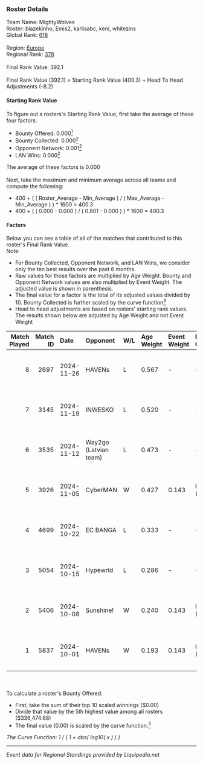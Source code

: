 ### Roster Details<br />
Team Name: MightyWolves<br />
Roster: blazekinho, Emis2, karlisabc, keni, whitezins<br />
Global Rank: [618](../standings_global.md)<br />
<br />
Region: [Europe]( ../standings_europe.md)<br />
Regional Rank: [378]( ../standings_europe.md)<br />
<br />
Final Rank Value:  392.1<br />
<br />
Final Rank Value (392.1) = Starting Rank Value (400.3) + Head To Head Adjustments (-8.2)<br />

#### Starting Rank Value<br />
To figure out a rosters's Starting Rank Value, first take the average of these four factors:<br />
- Bounty Offered: 0.000[<sup>1</sup>](#table2)
- Bounty Collected: 0.000[<sup>2</sup>](#table1)
- Opponent Network: 0.001[<sup>2</sup>](#table1)
- LAN Wins: 0.000[<sup>2</sup>](#table1)

The average of these factors is 0.000<br />
<br />
Next, take the maximum and minimum average across all teams and compute the following:<br />
- 400 + ( ( Roster_Average - Min_Average ) / ( Max_Average - Min_Average ) ) * 1600 = 400.3
- 400 + ( ( 0.000 - 0.000 ) / ( 0.801 - 0.000 ) ) * 1600 = 400.3


#### Factors<br />
Below you can see a table of all of the matches that contributed to this roster's Final Rank Value.<br />
Note:<br />

- For Bounty Collected, Opponent Network, and LAN Wins, we consider only the ten best results over the past 6 months.
- Raw values for those factors are multiplied by Age Weight. Bounty and Opponent Network values are also multiplied by Event Weight. The adjusted value is shown in parenthesis.
- The final value for a factor is the total of its adjusted values divided by 10. Bounty Collected is further scaled by the curve function[<sup>3</sup>](#curveFunction)
- Head to head adjustments are based on rosters' starting rank values. The results shown below are adjusted by Age Weight and not Event Weight
<span id="table1"></span><br />


| Match Played | Match ID | Date       | Opponent              | W/L | Age Weight | Event Weight | Bounty Collected | Opponent Network | LAN Wins  | H2H Adj. | Roster                                        |
| -: | -: | :- | :- | :- | :- | :- | :- | :- | :- | -: | :- |
|            8 |     2697 | 2024-11-26 | HAVENs                | L   | 0.567      | -            | -                | -                | -         |    -8.35 | blazekinho, Emis2, karlisabc, keni, whitezins |
|            7 |     3145 | 2024-11-19 | INWESKO               | L   | 0.520      | -            | -                | -                | -         |    -6.57 | blazekinho, Emis2, karlisabc, keni, whitezins |
|            6 |     3535 | 2024-11-12 | Way2go (Latvian team) | L   | 0.473      | -            | -                | -                | -         |    -3.18 | blazekinho, Emis2, karlisabc, keni, whitezins |
|            5 |     3926 | 2024-11-05 | CyberMAN              | W   | 0.427      | 0.143        | 0.000 (0.000)    | 0.059 (0.004)    | 0 (0.000) |     7.96 | blazekinho, Emis2, karlisabc, keni, whitezins |
|            4 |     4699 | 2024-10-22 | EC BANGA              | L   | 0.333      | -            | -                | -                | -         |    -3.54 | blazekinho, Emis2, karlisabc, keni, whitezins |
|            3 |     5054 | 2024-10-15 | Hypewrld              | L   | 0.286      | -            | -                | -                | -         |    -1.25 | blazekinho, Emis2, karlisabc, keni, whitezins |
|            2 |     5406 | 2024-10-08 | Sunshine!             | W   | 0.240      | 0.143        | 0.000 (0.000)    | 0.000 (0.000)    | 0 (0.000) |     3.71 | blazekinho, Emis2, karlisabc, keni, whitezins |
|            1 |     5837 | 2024-10-01 | HAVENs                | W   | 0.193      | 0.143        | 0.000 (0.000)    | 0.090 (0.002)    | 0 (0.000) |     3.04 | blazekinho, Emis2, karlisabc, keni, whitezins |

<br />
<span id="table2"></span><br />
To calculate a roster's Bounty Offered:<br />

- First, take the sum of their top 10 scaled winnings ($0.00)
- Divide that value by the 5th highest value among all rosters ($336,474.68)
- The final value (0.00) is scaled by the curve function.[<sup>3</sup>](#curveFunction)

<span id="curveFunction"></span>_The Curve Function: 1 / ( 1 + abs( log10( x ) ) )_<br />

---
_Event data for Regional Standings provided by Liquipedia.net_<br />
